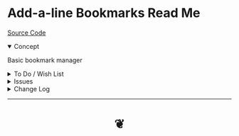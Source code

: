# Add-a-line Bookmarks Read Me

[Source Code ]( https://github.com/opentecture/mindmapping/tree/master/sandbox/opentecture-bookmarks/add-a-line-bookmarks )

<details open>

<summary>Concept</summary>

Basic bookmark manager

</details>

<details>

<summary>To Do / Wish List</summary>

* 2019-06-23 ~ Theo ~ Filter by multiple tags
* 2019-06-23 ~ Theo ~ Filter by content
* 2019-06-23 ~ Theo ~ Add tags to multiple bookmarks at same time
* 2019-06-23 ~ Theo ~ Refresh memory after a deletion
* 2019-06-23 ~ Theo ~ meta tags with description of entire project, copyright, license etc
* 2019-06-03 ~ Theo ~ Save to and read from gists
* 2019-06-03 ~ Theo ~ Remove dead links

</details>

<details>

<summary>Issues</summary>

* 2019-06-23 ~ Theo ~ Adding commenys broken?
* 2019-06-23 ~ Theo ~ Add comments by url instead of bookmark id - or keep both?

</details>

<details>

<summary>Change Log</summary>

### 2019-06-23 ~ Theo

* Many fixes / looking even better / almost workable

### 2019-06-10 ~ Theo


To Do dealt with

* 2019-06-03 ~ Theo ~ Menus: add back the variety of displays: domain, tag etc
* 2019-06-03 ~ Theo ~ File open
* 2019-06-03 ~ Theo ~ Finish adding comments
* 2019-06-03 ~ Theo ~ Tags: add trimming, sorting, removing duplicates
* 2019-06-03 ~ Theo ~ add favicon of the site
* 2019-06-03 ~ Theo ~ Add search and various sorts

### 2019-06-08 ~ Theo

* F - BTG.js: Add bookmarks by tag
* F - BDM.js: Add bookmarks by domain
* R - AAL: refactor all

### 2019-06-03 ~ Theo

* Added four modules or seven total or something

I am really enjoying this little effort. Features are coming in thick and fast.

### 2019-06-01 ~ Theo

* First commit

</details>

***

# <center title="hello!" ><a href=javascript:window.scrollTo(0,0); style=text-decoration:none; > ❦ </a></center>

